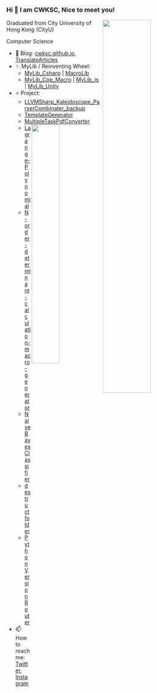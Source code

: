 ### Hi 👋 I am CWKSC, Nice to meet you!

<img width="50%" align="right" src="https://github-readme-stats.vercel.app/api?username=CWKSC&theme=react" />

Graduated from City University of Hong Kong (CityU) 

Computer Science

- :book: Blog: [cwksc.github.io](https://cwksc.github.io/), [TranslateArticles](https://cwksc.github.io/TranslateArticles/)
- :sparkles: MyLib / Reinventing Wheel: 
  - [MyLib_Csharp](https://github.com/CWKSC/MyLib_Csharp) | [MacroLib](https://github.com/CWKSC/MacroLib)
  - [MyLib_Cpp_Macro](https://github.com/CWKSC/MyLib_Cpp_Macro) | [MyLib_js](https://github.com/CWKSC/MyLib_js) | [MyLib_Unity](https://github.com/CWKSC/MyLib_Unity)
- :star: Project: 
  - [LLVMSharp_Kaleidoscope_ParserCombinater_backup](https://github.com/CWKSC/LLVMSharp_Kaleidoscope_ParserCombinater_backup)
  - [TemplateGenerator](https://github.com/CWKSC/TemplateGenerator)
  - [MultipleTaskPdfConverter](https://github.com/CWKSC/MultipleTaskPdfConverter)   <img width="40%" align="right" src="https://github-readme-stats.vercel.app/api/top-langs/?username=CWKSC&layout=compact&hide=SWIG,HTML,CSS,SCSS&theme=react" />
  - [Lagrange-Polynomial](https://github.com/CWKSC/Lagrange-Polynomial) 
  - [N-order-determinant-calculation-macro-generator](https://github.com/CWKSC/N-order-determinant-calculation-macro-generator)
  - [NaiveBayesClassifier](https://github.com/CWKSC/NaiveBayesClassifier)
  - [destructfolder](https://github.com/CWKSC/destructfolder)
  - [PythonVersionRouter](https://github.com/CWKSC/PythonVersionRouter)
- 📫 How to reach me: [Twitter](https://twitter.com/realCWKSC), [Instagram](https://www.instagram.com/cwksc/)


<!--
**CWKSC/CWKSC** is a ✨ _special_ ✨ repository because its `README.md` (this file) appears on your GitHub profile.

Here are some ideas to get you started:

- 🔭 I’m currently working on ...
- 🌱 I’m currently learning ...
- 👯 I’m looking to collaborate on ...
- 🤔 I’m looking for help with ...
- 💬 Ask me about ...
- 📫 How to reach me: ...
- 😄 Pronouns: ...
- ⚡ Fun fact: ...

- . . . ⚡ Looking at [MyGithubRepositories](https://github.com/CWKSC/MyGithubRepositories) for more! OW<
-->

